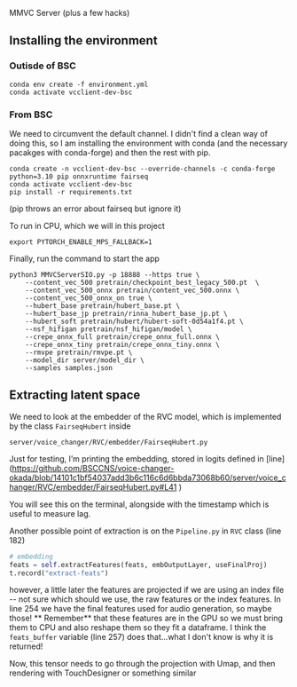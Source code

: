 MMVC Server (plus a few hacks)

## Installing the environment

### Outisde of BSC

```
conda env create -f environment.yml
conda activate vcclient-dev-bsc
```

###  From BSC

We need to circumvent the default channel. I didn't find a clean way of doing this, so I am installing the environment with conda (and the necessary pacakges with conda-forge) and then the rest with pip. 

```
conda create -n vcclient-dev-bsc --override-channels -c conda-forge python=3.10 pip onnxruntime fairseq
conda activate vcclient-dev-bsc
pip install -r requirements.txt
```

(pip throws an error about fairseq but ignore it)

To run in CPU, which we will in this project

```
export PYTORCH_ENABLE_MPS_FALLBACK=1
```

Finally, run the command to start the app

```
python3 MMVCServerSIO.py -p 18888 --https true \
    --content_vec_500 pretrain/checkpoint_best_legacy_500.pt  \
    --content_vec_500_onnx pretrain/content_vec_500.onnx \
    --content_vec_500_onnx_on true \
    --hubert_base pretrain/hubert_base.pt \
    --hubert_base_jp pretrain/rinna_hubert_base_jp.pt \
    --hubert_soft pretrain/hubert/hubert-soft-0d54a1f4.pt \
    --nsf_hifigan pretrain/nsf_hifigan/model \
    --crepe_onnx_full pretrain/crepe_onnx_full.onnx \
    --crepe_onnx_tiny pretrain/crepe_onnx_tiny.onnx \
    --rmvpe pretrain/rmvpe.pt \
    --model_dir server/model_dir \
    --samples samples.json
```

## Extracting latent space

We need to look at the embedder of the RVC model, which is implemented by the class `FairseqHubert` inside

```
server/voice_changer/RVC/embedder/FairseqHubert.py
```

Just for testing, I’m printing the embedding, stored in logits defined in [line] 
(https://github.com/BSCCNS/voice-changer-okada/blob/14101c1bf54037add3b6c116c6d6bbda73068b60/server/voice_changer/RVC/embedder/FairseqHubert.py#L41
)

You will see this on the terminal, alongside with the timestamp which is useful to measure lag. 

Another possible point of extraction is on the `Pipeline.py` in `RVC` class (line 182)
```python
# embedding
feats = self.extractFeatures(feats, embOutputLayer, useFinalProj)
t.record("extract-feats")
```
however, a little later the features are projected if we are using an index file -- not sure which should we use, the raw features or the index features. In line 254 we have the final features used for audio generation, so maybe those!
** Remember** that these features are in the GPU so we must bring them to CPU and also reshape them so they fit a dataframe. I think the `feats_buffer` variable (line 257) does that...what I don't know is why it is returned! 


Now, this tensor needs to go through the projection with Umap, and then rendering with TouchDesigner or something similar
